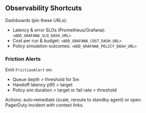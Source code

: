 ## Observability Shortcuts

Dashboards (pin these URLs):

- Latency & error SLOs (Prometheus/Grafana): `<ADD_GRAFANA_SLO_DASH_URL>`
- Cost per run & budget: `<ADD_GRAFANA_COST_DASH_URL>`
- Policy simulation outcomes: `<ADD_GRAFANA_POLICY_DASH_URL>`

### Friction Alerts

Emit `FrictionAlert` on:

- Queue depth > threshold for 5m
- Handoff latency p95 > target
- Policy sim duration > target or fail rate > threshold

Actions: auto‑remediate (scale, reroute to standby agent) or open PagerDuty incident with context links.
